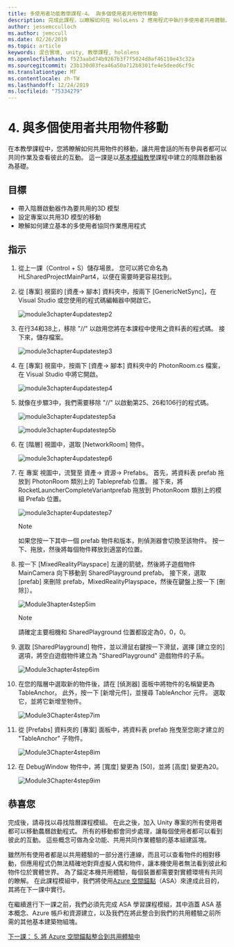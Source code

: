 ```yaml
---
title: 多使用者功能教學課程-4。 與多個使用者共用物件移動
description: 完成此課程，以瞭解如何在 HoloLens 2 應用程式中執行多使用者共用體驗。
author: jessemcculloch
ms.author: jemccull
ms.date: 02/26/2019
ms.topic: article
keywords: 混合實境, unity, 教學課程, hololens
ms.openlocfilehash: f523aabd74b9267b3f7f5024d8af46110e43c32a
ms.sourcegitcommit: 23b130d03fea46a50a712b8301fe4e5deed6cf9c
ms.translationtype: MT
ms.contentlocale: zh-TW
ms.lasthandoff: 12/24/2019
ms.locfileid: "75334279"
---
```

# <a name="4-sharing-object-movements-with-multiple-users"></a>4. 與多個使用者共用物件移動

在本教學課程中，您將瞭解如何共用物件的移動，讓共用會話的所有參與者都可以共同作業及查看彼此的互動。 這一課是以[基本模組教學](mrlearning-base.md)課程中建立的陰曆啟動器為基礎。

## <a name="objectives"></a>目標

- 帶入陰曆啟動器作為要共用的3D 模型
- 設定專案以共用3D 模型的移動
- 瞭解如何建立基本的多使用者協同作業應用程式

## <a name="instructions"></a>指示

1. 從上一課（Control + S）儲存場景。 您可以將它命名為 HLSharedProjectMainPart4，以便在需要時更容易找到。

2. 從 [專案] 視窗的 [資產-> 腳本] 資料夾中，按兩下 [GenericNetSync]，在 Visual Studio 或您使用的程式碼編輯器中開啟它。  

    ![module3chapter4updatestep2](images/module3chapter4updatestep2.png)

3. 在行34和38上，移除 "//" 以啟用您將在本課程中使用之資料表的程式碼。 接下來，儲存檔案。

    ![module3chapter4updatestep3](images/module3chapter4updatestep3.png)

4. 在 [專案] 視窗中，按兩下 [資產-> 腳本] 資料夾中的 PhotonRoom.cs 檔案，在 Visual Studio 中將它開啟。

    ![module3chapter4updatestep4](images/module3chapter4updatestep4.png)

5. 就像在步驟3中，我們需要移除 "//" 以啟動第25、26和106行的程式碼。

    ![module3chapter4updatestep5a](images/module3chapter4updatestep5a.png)

    ![module3chapter4updatestep5b](images/module3chapter4updatestep5b.png)

6. 在 [階層] 視圖中，選取 [NetworkRoom] 物件。

    ![module3chapter4updatestep6](images/module3chapter4updatestep6.png)

7. 在 專案 視圖中，流覽至 資產-> 資源-> Prefabs。 首先，將資料表 prefab 拖放到 PhotonRoom 類別上的 Tableprefab 位置。 接下來，將 RocketLauncherCompleteVariantprefab 拖放到 PhotonRoom 類別上的模組 Prefab 位置。

    ![module3chapter4updatestep7](images/module3chapter4updatestep7.png)

    >[!NOTE]
    >如果您按一下其中一個 prefab 物件和版本，則偵測器會切換至該物件。 按一下、拖放，然後將每個物件釋放到適當的位置。

8. 按一下 [MixedRealityPlayspace] 左邊的箭號，然後將子遊戲物件 MainCamera 向下移動到 SharedPlayground prefab。 接下來，選取 [prefab] 來刪除 prefab，MixedRealityPlayspace，然後在鍵盤上按一下 [刪除]）。

    ![Module3hapter4step5im](images/module3chapter4step5im.PNG)

    >[!NOTE]
    >請確定主要相機和 SharedPlayground 位置都設定為0，0，0。

9. 選取 [SharedPlayground] 物件，並以滑鼠右鍵按一下滑鼠，選擇 [建立空的] 選項，將空白遊戲物件建立為 "SharedPlayground" 遊戲物件的子系。

   ![Module3chapter4step6im](images/module3chapter4step6im.PNG)

10. 在您的階層中選取新的物件後，請在 [偵測器] 面板中將物件的名稱變更為 TableAnchor。 此外，按一下 [新增元件]，並搜尋 TableAnchor 元件。 選取它，並將它新增至物件。

    ![Module3Chapter4step7im](images/module3chapter4step7im.PNG)

11. 從 [Prefabs] 資料夾的 [專案] 面板中，將資料表 prefab 拖曳至您剛才建立的 "TableAnchor" 子物件。

    ![Module3Chapter4step8im](images/module3chapter4step8im.PNG)

12. 在 DebugWindow 物件中，將 [寬度] 變更為 [50]，並將 [高度] 變更為20。

    ![Module3Chapter4step9im](images/module3chapter4step11im.PNG)

## <a name="congratulations"></a>恭喜您

完成後，請尋找以尋找陰曆課程模組。 在此之後，加入 Unity 專案的所有使用者都可以移動農曆啟動程式。  所有的移動都會同步處理，讓每個使用者都可以看到彼此的互動。 這些概念可做為全功能、共用共同作業體驗的基本組建區塊。

雖然所有使用者都是以共用體驗的一部分進行連線，而且可以查看物件的相對移動，但應用程式仍無法精確地對齊虛擬人偶和物件，讓本機使用者無法看到彼此和物件位於實體世界。 為了錨定本機共用體驗，每個裝置都需要對實體環境有共同的瞭解。 在此課程模組中，我們將使用[Azure 空間錨點](<https://azure.microsoft.com//services/spatial-anchors/>)（ASA）來達成此目的，其將在下一課中實行。

在繼續進行下一課之前，我們必須先完成 ASA 學習課程模組，其中涵蓋 ASA 基本概念、Azure 帳戶和資源建立，以及我們在將此整合到我們的共用體驗之前所需的其他基本建築物組塊。

[下一課： 5. 將 Azure 空間錨點整合到共用體驗中](mrlearning-sharing(photon)-ch5.md)
